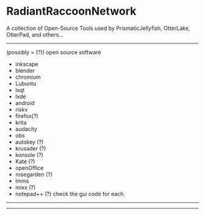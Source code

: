 # RadiantRaccoonNetwork
A collection of Open-Source Tools used by PrismaticJellyfish, OtterLake, OtterPad, and others...
***
(possibly = (?)) open source software 
- inkscape
- blender
- chromium
- Lubuntu
- lxqt
- lxde
- android
- riskv
- firefox(?)
- krita
- audacity
- obs
- autokey (?)
- krusader (?)
- konsole (?)
- Kate (?)
- openOffice
- rosegarden (?)
- lmms
- mixx (?)
- notepad++ (?)
check the gui code for each.
***



***
